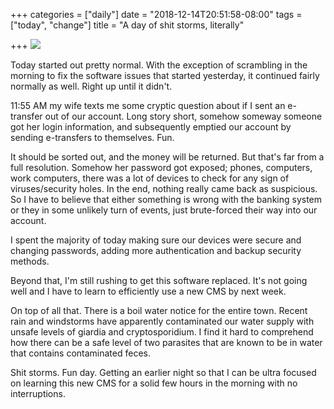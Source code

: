 +++
categories = ["daily"]
date = "2018-12-14T20:51:58-08:00"
tags = ["today", "change"]
title = "A day of shit storms, literally"

+++
![](/uploads/IMG_8578.JPG)

Today started out pretty normal. With the exception of scrambling in the morning to fix the software issues that started yesterday, it continued fairly normally as well. Right up until it didn't. 

11:55 AM my wife texts me some cryptic question about if I sent an e-transfer out of our account. Long story short, somehow someway someone got her login information, and subsequently emptied our account by sending e-transfers to themselves. Fun.

It should be sorted out, and the money will be returned. But that's far from a full resolution. Somehow her password got exposed; phones, computers, work computers, there was a lot of devices to check for any sign of viruses/security holes. In the end, nothing really came back as suspicious. So I have to believe that either something is wrong with the banking system or they in some unlikely turn of events, just brute-forced their way into our account.

I spent the majority of today making sure our devices were secure and changing passwords, adding more authentication and backup security methods. 

Beyond that, I'm still rushing to get this software replaced. It's not going well and I have to learn to efficiently use a new CMS by next week. 

On top of all that. There is a boil water notice for the entire town. Recent rain and windstorms have apparently contaminated our water supply with unsafe levels of giardia and cryptosporidium. I find it hard to comprehend how there can be a safe level of two parasites that are known to be in water that contains contaminated feces.

Shit storms. Fun day. Getting an earlier night so that I can be ultra focused on learning this new CMS for a solid few hours in the morning with no interruptions.